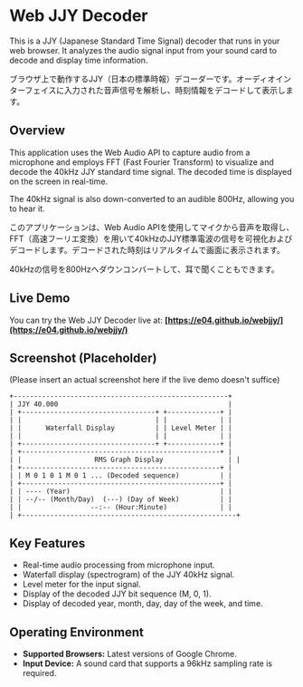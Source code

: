 # Web JJY Decoder

This is a JJY (Japanese Standard Time Signal) decoder that runs in your web browser. It analyzes the audio signal input from your sound card to decode and display time information.

ブラウザ上で動作するJJY（日本の標準時報）デコーダーです。オーディオインターフェイスに入力された音声信号を解析し、時刻情報をデコードして表示します。

## Overview

This application uses the Web Audio API to capture audio from a microphone and employs FFT (Fast Fourier Transform) to visualize and decode the 40kHz JJY standard time signal. The decoded time is displayed on the screen in real-time.

The 40kHz signal is also down-converted to an audible 800Hz, allowing you to hear it.

このアプリケーションは、Web Audio APIを使用してマイクから音声を取得し、FFT（高速フーリエ変換）を用いて40kHzのJJY標準電波の信号を可視化およびデコードします。デコードされた時刻はリアルタイムで画面に表示されます。

40kHzの信号を800Hzへダウンコンバートして、耳で聞くこともできます。

## Live Demo

You can try the Web JJY Decoder live at: **[https://e04.github.io/webjjy/](https://e04.github.io/webjjy/)**

## Screenshot (Placeholder)

(Please insert an actual screenshot here if the live demo doesn't suffice)

```
+-----------------------------------------------------+
| JJY 40.000                                          |
| +---------------------------------+ +-------------+ |
| |                                 | |             | |
| |      Waterfall Display          | | Level Meter | |
| |                                 | |             | |
| +---------------------------------+ +-------------+ |
| +-------------------------------------------------+ |
| |                  RMS Graph Display                | |
| +-------------------------------------------------+ |
| | M 0 1 0 1 M 0 1 ... (Decoded sequence)          | |
| +-------------------------------------------------+ |
| | ---- (Year)                                     | |
| | --/-- (Month/Day)  (---) (Day of Week)          | |
| |                 --:-- (Hour:Minute)             | |
| +-----------------------------------------------------+
```

## Key Features

  * Real-time audio processing from microphone input.
  * Waterfall display (spectrogram) of the JJY 40kHz signal.
  * Level meter for the input signal.
  * Display of the decoded JJY bit sequence (M, 0, 1).
  * Display of decoded year, month, day, day of the week, and time.

## Operating Environment

  * **Supported Browsers:** Latest versions of Google Chrome.
  * **Input Device:** A sound card that supports a 96kHz sampling rate is required.
